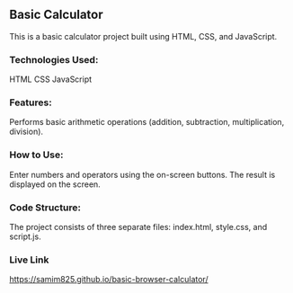 ## Basic Calculator

This is a basic calculator project built using HTML, CSS, and JavaScript.

### Technologies Used:

HTML
CSS
JavaScript

### Features:

Performs basic arithmetic operations (addition, subtraction, multiplication, division).

### How to Use:

Enter numbers and operators using the on-screen buttons.
The result is displayed on the screen.

### Code Structure:

The project consists of three separate files: index.html, style.css, and script.js.

### Live Link 
https://samim825.github.io/basic-browser-calculator/

